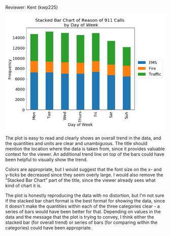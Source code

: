 Reviewer: Kent (kwp225)

![Alt text](911_calls.png)

The plot is easy to read and clearly shows an overall trend in the data, and the quantities and units are clear and unambiguous. The title should mention the location where the data is taken from, since it provides valuable context for the viewer. An additional trend line on top of the bars could have been helpful to visually show the trend. 

Colors are appropriate, but I would suggest that the font size on the x- and y-ticks be decreased since they seem overly large. I would also remove the “Stacked Bar Chart” part of the title, since the viewer already sees what kind of chart it is. 

The plot is honestly reproducing the data with no distortion, but I’m not sure if the stacked bar chart format is the best format for showing the data, since it doesn’t make the quantities within each of the three categories clear - a series of bars would have been better for that. Depending on values in the data and the message that the plot is trying to convey, I think either the stacked bar (for overall trend) or series of bars (for comparing within the categories) could have been appropriate. 
